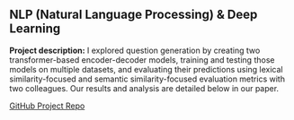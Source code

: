 ## NLP (Natural Language Processing) & Deep Learning

**Project description:** I explored question generation by creating two transformer-based encoder-decoder models, training and testing those models on multiple datasets, and evaluating their predictions using lexical similarity-focused and semantic similarity-focused evaluation metrics with two colleagues. Our results and analysis are detailed below in our paper.


<object data="{{ site.url }}{{ site.baseurl }}/projects/nlp/Question_Generation.pdf" width="600" height="600" type="application/pdf"></object>

<a href="https://github.com/jeanlucjackson/w266_final_project">GitHub Project Repo</a> 
